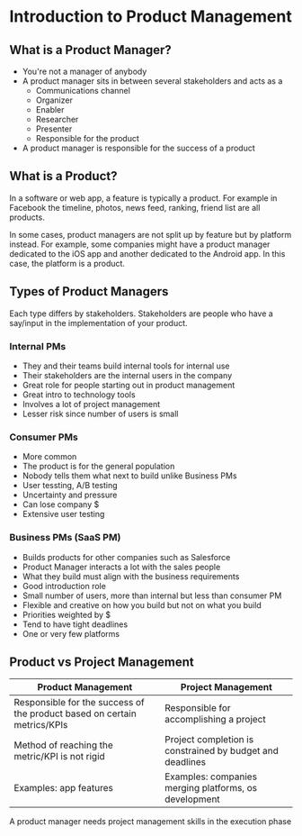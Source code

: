 # Introduction to Product Management

## What is a Product Manager?
- You're not a manager of anybody
- A product manager sits in between several stakeholders and acts as a
	- Communications channel
	- Organizer
	- Enabler
	- Researcher
	- Presenter
	- Responsible for the product
- A product manager is responsible for the success of a product


## What is a Product?
In a software or web app, a feature is typically a product. For example in Facebook the timeline, photos, news feed, ranking, friend list are all products.

In some cases, product managers are not split up by feature but by platform instead. For example, some companies might have a product manager dedicated to the iOS app and another dedicated to the Android app. In this case, the platform is a product.


## Types of Product Managers
Each type differs by stakeholders. Stakeholders are people who have a say/input in the implementation of your product.

### Internal PMs
- They and their teams build internal tools for internal use
- Their stakeholders are the internal users in the company
- Great role for people starting out in product management
- Great intro to technology tools
- Involves a lot of project management
- Lesser risk since number of users is small

### Consumer PMs
- More common
- The product is for the general population
- Nobody tells them what next to build unlike Business PMs
- User tessting, A/B testing
- Uncertainty and pressure 
- Can lose company $
- Extensive user testing

### Business PMs (SaaS PM)
- Builds products for other companies such as Salesforce
- Product Manager interacts a lot with the sales people
- What they build must align with the business requirements
- Good introduction role
- Small number of users, more than internal but less than consumer PM
- Flexible and creative on how you build but not on what you build
- Priorities weighted by $
- Tend to have tight deadlines
- One or very few platforms


## Product vs Project Management

Product Management | Project Management
--- | ---
Responsible for the success of the product based on certain metrics/KPIs | Responsible for accomplishing a project 
Method of reaching the metric/KPI is not rigid | Project completion is constrained by budget and deadlines
Examples: app features | Examples: companies merging platforms, os development
A product manager needs project management skills in the execution phase


